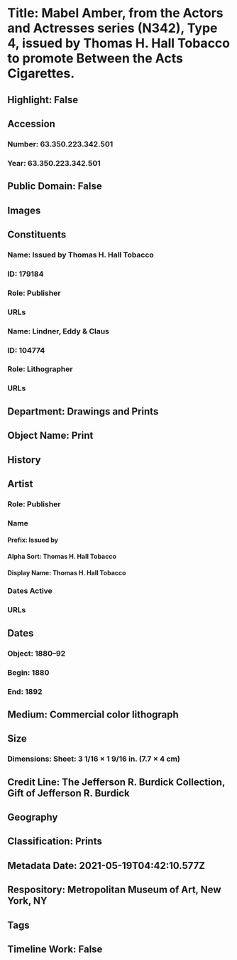 # Title: Mabel Amber, from the Actors and Actresses series (N342), Type 4, issued by Thomas H. Hall Tobacco to promote Between the Acts Cigarettes.
## Highlight: False
## Accession
### Number: 63.350.223.342.501
### Year: 63.350.223.342.501
## Public Domain: False
## Images
## Constituents
### Name: Issued by Thomas H. Hall Tobacco
### ID: 179184
### Role: Publisher
### URLs
### Name: Lindner, Eddy &amp; Claus
### ID: 104774
### Role: Lithographer
### URLs
## Department: Drawings and Prints
## Object Name: Print
## History
## Artist
### Role: Publisher
### Name
#### Prefix: Issued by
#### Alpha Sort: Thomas H. Hall Tobacco
#### Display Name: Thomas H. Hall Tobacco
### Dates Active
### URLs
## Dates
### Object: 1880–92
### Begin: 1880
### End: 1892
## Medium: Commercial color lithograph
## Size
### Dimensions: Sheet: 3 1/16 × 1 9/16 in. (7.7 × 4 cm)
## Credit Line: The Jefferson R. Burdick Collection, Gift of Jefferson R. Burdick
## Geography
## Classification: Prints
## Metadata Date: 2021-05-19T04:42:10.577Z
## Respository: Metropolitan Museum of Art, New York, NY
## Tags
## Timeline Work: False